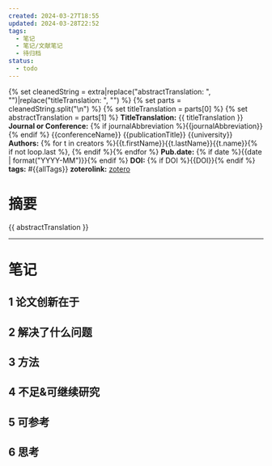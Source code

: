 ```yaml
---
created: 2024-03-27T18:55
updated: 2024-03-28T22:52
tags:
  - 笔记
  - 笔记/文献笔记
  - 待归档
status:
  - todo
---
```

{% set cleanedString = extra|replace("abstractTranslation: ", "")|replace("titleTranslation: ", "") %}
{% set parts = cleanedString.split("\n") %}
{% set titleTranslation = parts[0] %}
{% set abstractTranslation = parts[1] %}
**TitleTranslation:**  {{ titleTranslation }}
**Journal or Conference:**  {% if journalAbbreviation %}{{journalAbbreviation}}{% endif %} {{conferenceName}} {{publicationTitle}} {{university}}
**Authors:**  {% for t in creators %}{{t.firstName}}{{t.lastName}}{{t.name}}{% if not loop.last %}, {% endif %}{% endfor %}
**Pub.date:**  {% if date %}{{date | format("YYYY-MM")}}{% endif %}
**DOI:**  {% if DOI %}{{DOI}}{% endif %}
**tags:** #{{allTags}}
**zoterolink:**  [zotero]({{select}})

# 摘要

{{ abstractTranslation }}







***

# 笔记

## 1 论文创新在于

## 2 解决了什么问题

## 3 方法

## 4 不足&可继续研究

## 5 可参考

## 6 思考
